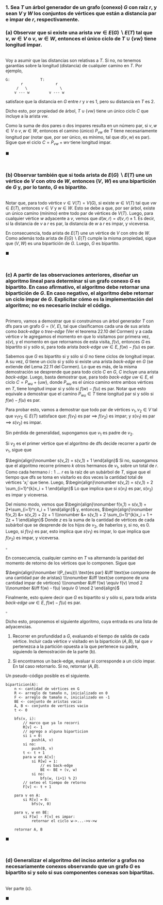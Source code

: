 ### 1. Sea $T$ un árbol generador de un grafo (conexo) $G$ con raíz $r$, y sean $V$ y $W$ los conjuntos de vértices que están a distancia par e impar de $r$, respectivamente.

### (a) Observar que si existe una arista $vw \in E(G) \backslash E(T)$ tal que $v,\ w \in V$ o $v,\ w \in W$, entonces el único ciclo de $T \cup \{vw\}$ tiene longitud impar.

\
Voy a asumir que las distancias son relativas a $T$. Si no, no tenemos garantías sobre la longitud (distancia) de cualquier camino en $T$. Por ejemplo, 
```
G:              T:
       r               r             
     /   \               \  
    v --- w         v --- w 

```
satisface que la distancia en $G$ entre $r$ y $v$ es $1$, pero su distancia en $T$ es $2$.

Dicho esto, por propiedad de árbol, $T \cup \{vw\}$ tiene un único ciclo $C$ que incluye a la arista $vw$. 

Como la suma de dos pares o dos impares resulta en un número par, si $v, w \in V$ o $v, w \in W$, entonces el camino (único) $P_{vw}$ de $T$ tiene necesariamente longitud par (notar que, por ser único, es mínimo, tal que  $d(v, w)$ es par). Sigue que el ciclo $C = P_{vw} + wv$ tiene longitud impar.

$\blacksquare$


<br>

### (b) Observar también que si toda arista de $E(G) \backslash E(T)$ une un vértice de $V$ con otro de $W$, entonces $(V,\ W)$ es una bipartición de $G$ y, por lo tanto, $G$ es bipartito.

\
Notar que, para todo vértice $v \in V(T) = V(G)$, si existe $w \in V(T)$ tal que $vw \in E(T)$, entonces $v \in V$ y $w \in W$. Esto se debe a que, por ser árbol, existe un único camino (mínimo) entre todo par de vértices de $V(T)$. Luego, para cualquier vértice $w$ adyacente a $v$, vemos que $d(w, r) = d(v, r) \pm 1$. Es decir, si la distancia de $v$ a $r$ es par, la distancia de $w$ a $r$ es impar, y viceversa.

En consecuencia, toda arista de $E(T)$ une un vértice de $V$ con otro de $W$. Como además toda arista de $E(G)\backslash E(T)$ cumple la misma propiedad, sigue que $(V, W)$ es una bipartición de $G$. Luego, $G$ es bipartito. 

$\blacksquare$


<br>

### (c) A partir de las observaciones anteriores, diseñar un algoritmo lineal para determinar si un grafo conexo $G$ es bipartito. En caso afirmativo, el algoritmo debe retornar una bipartición de $G$. En caso negativo, el algoritmo debe retornar un ciclo impar de $G$. Explicitar cómo es la implementación del algoritmo; no es necesario incluir el código.

\
Primero, vamos a demostrar que si construimos un árbol generador $T$ con dfs para un grafo $G = (V,\ E)$, tal que clasificamos cada una de sus arista como *back-edge* o *tree-edge* (Ver el teorema 22.10 del Cormen) y a cada vértice $v$ le agregamos el momento en que lo visitamos por primera vez, $s(v)$, y el momento en que retornamos de esta visita, $f(v)$, entonces $G$ es bipartito si y sólo si, para toda arista *back-edge* $uw \in E$, $f(w) - f(u)$ es par.

Sabemos que $G$ es bipartito si y sólo si $G$ no tiene ciclos de longitud impar. A su vez, $G$ tiene un ciclo si y sólo si existe una arista *back-edge* en $G$ (se extiende del Lema 22.11 del Cormen). Lo que es más, de la misma demostración se desprende que para todo ciclo $C$ en $G$, $C$ incluye una arista *back-edge*. Luego, basta demostrar que, para todo *back-edge* $uw \in E$, el ciclo $C = P_{wu} + \{uw\}$, donde $P_{wu}$ es el único camino entre ambos vértices en $T$, tiene longitud impar si y sólo si $f(w) - f(u)$ es par. Notar que esto equivale a demostrar que el camino $P_{wu} \in T$ tiene longitud par si y sólo si $f(w) - f(u)$ es par. 

Para probar esto, vamos a demostrar que todo par de vértices $v_1, v_2 \in V$ tal que $v_1v_2 \in E(T)$  satisface que: $f(v_1)$ es par $\implies$ $f(v_2)$ es impar; y $s(v_1)$ es par $\implies$ $s(v_2)$ es impar. 

Sin pérdida de generalidad, supongamos que $v_1$ es padre de $v_2$.

Si $v_2$ es el primer vértice que el algoritmo de dfs decide recorrer a partir de $v_1$, sigue que 

$\begin{align}\nonumber
    s(v_2) = s(v_1) + 1    
\end{align}$ 
Si no, supongamos que el algoritmo recorre primero $k$ otros hermanos de $v_1$, sobre un total de $r$. Como cada hermano $i: 1\ ...\ r$ es la raíz de un subárbol de $T$, sigue que el tiempo que dfs se toma en visitarlo es dos veces la cantidad total de vértices '$x_i$' que tiene. Luego,
$\begin{align}\nonumber
    s(v_2) = s(v_1) + 2 \sum_{i=1}^{k}x_i + 1    
\end{align}$
Lo que implica que si $s(v_1)$ es par, $s(v_2)$ es impar y viceversa. 

Del mismo modo, vemos que
$\begin{align}\nonumber
    f(v_1) = s(v_1) + 2*\sum_{i=1}^r x_i + 1
\end{align}$ 
y, entonces, 
$\begin{align}\nonumber
    f(v_2) &= s(v_2) + 2z + 1 \\\nonumber
    &= s(v_1) + 2 \sum_{i=1}^{k}x_i + 1 + 2z + 1    
\end{align}$
Donde $z$ es la suma de la cantidad de vértices de cada subárbol que se desprende de los hijos de $v_2$, de haberlos y, si no, es $0$.  Luego, si $f(v_1)$ es par, esto implica que $s(v_1)$ es impar, lo que implica que $f(v_2)$ es impar, y viceversa.

$\square$

En consecuencia, cualquier camino en $T$ va alternando la paridad del momento de retorno de los vértices que lo componen. Sigue que

$\begin{align}\nonumber
    l(P_{wu})\ \text{es par} 
        &\iff \text{se compone de una cantidad par de aristas} \\\nonumber
        &\iff \text{se compone de una cantidad impar de vértices} \\\nonumber
        &\iff f(w) \equiv f(v) \mod 2 \\\nonumber
        &\iff f(w) - f(u) \equiv 0 \mod 2 
\end{align}$

Finalmente, esto quiere decir que $G$ es bipartito si y sólo si, para toda arista *back-edge* $uw \in E$, $f(w) - f(u)$ es par.

$\square$

Dicho esto, proponemos el siguiente algoritmo, cuya entrada es una lista de adyacencias.

1. Recorrer en profundidad a $G$, evaluando el tiempo de salida de cada vértice. Incluir cada vértice $v$ visitado en la bipartición $(A, B)$, tal que $v$ pertenezca a la partición opuesta a la que pertenece su padre, siguiendo la demostración de la parte (b).

2. Si encontramos un back-edge, evaluar si corresponde a un ciclo impar. En tal caso retornarlo. Si no, retornar $(A, B)$.

Un pseudo-código posible es el siguiente.

```
biparticion(A):
    n <- cantidad de vértices en G 
    R <- arreglo de tamaño n, inicializado en 0
    F <- arreglo de tamaño n, inicializado en -1
    BE <- conjunto de aristas vacio
    A, B <- conjunto de vertices vacio
    t <- 0

    bfs(v, i):
        // marco que ya lo recorri
        R[v] <- 1
        // agrego a alguna biparticion
        si i = 0:
            push(A, v)
        si no:
            push(B, v)
        t <- t + 1
        para w en A[v]:
            si R[w] = 1:
                // es back-edge
                BE <- BE + (v, w)
            si no:
                bfs(w, (i+1) % 2)
        // seteo el tiempo de retorno
        F[v] <- t + 1

    para v en A:
        si R[v] = 0:
            bfs(v, 0)

    para v, w en BE:
        si F[w] - F[v] es impar:
            retornar el ciclo w->...->v->w
    
    retornar A, B
```

$\blacksquare$


<br>

### (d) Generalizar el algoritmo del inciso anterior a grafos no necesariamente conexos observando que un grafo $G$ es bipartito si y solo si sus componentes conexas son bipartitas.

\
Ver parte (c).

$\blacksquare$
